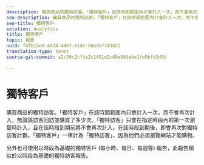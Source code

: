 ```yaml
---
description: 購買商品的獨特訪客。「獨特客戶」在該時間範圍內只會計入一次，而不會再次計入，無論該訪客回訪並購買了多少次。「獨特訪客」只會在指定時段內的第一次瀏覽時計入，且在該時段到期前將不會再次計入。在該時段到期後，即會再次對獨特訪客計數。「獨特客戶」一律計為「獨特訪客」，因為他們必須瀏覽網站才能購物。
seo-description: 購買商品的獨特訪客。「獨特客戶」在該時間範圍內只會計入一次，而不會再次計入，無論該訪客回訪並購買了多少次。「獨特訪客」只會在指定時段內的第一次瀏覽時計入，且在該時段到期前將不會再次計入。在該時段到期後，即會再次對獨特訪客計數。「獨特客戶」一律計為「獨特訪客」，因為他們必須瀏覽網站才能購物。
seo-title: 獨特客戶
solution: Analytics
title: 獨特客戶
topic: 報表
uuid: f4fb15e8-482d-4467-81dc-58ade7743822
translation-type: tm+mt
source-git-commit: a2c38c2cf3a2c1451e2c60e003ebe1fa9bfd145d

---
```



# 獨特客戶

購買商品的獨特訪客。「獨特客戶」在該時間範圍內只會計入一次，而不會再次計入，無論該訪客回訪並購買了多少次。「獨特訪客」只會在指定時段內的第一次瀏覽時計入，且在該時段到期前將不會再次計入。在該時段到期後，即會再次對獨特訪客計數。「獨特客戶」一律計為「獨特訪客」，因為他們必須瀏覽網站才能購物。

另外也可使用以時段為基礎的獨特客戶 (每小時、每日、每週等) 報告，此報告類似於以時段為基礎的獨特訪客報告。
